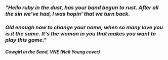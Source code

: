### _"Hello ruby in the dust, has your band begun to rust. After all the sin we've had, I was hopin' that we turn back._ 
### _Old enough now to change your name, when so many love you is it the same. It's the woman in you that makes you want to play this game."_
#### _Cowgirl in the Sand, VNE (Neil Young cover)_

